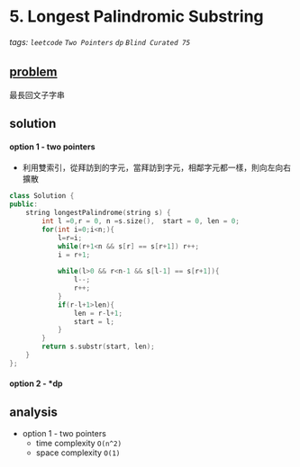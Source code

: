 # 5. Longest Palindromic Substring


###### tags: `leetcode` `Two Pointers` `dp` `Blind Curated 75`

## [problem](https://leetcode.com/problems/longest-palindromic-substring/)

最長回文子字串
## solution
#### option 1 - two pointers
- 利用雙索引，從拜訪到的字元，當拜訪到字元，相鄰字元都一樣，則向左向右擴散
```c++
class Solution {
public:
    string longestPalindrome(string s) {
        int l =0,r = 0, n =s.size(),  start = 0, len = 0;
        for(int i=0;i<n;){
            l=r=i;
            while(r+1<n && s[r] == s[r+1]) r++;
            i = r+1;
            
            while(l>0 && r<n-1 && s[l-1] == s[r+1]){
                l--;
                r++;
            }
            if(r-l+1>len){
                len = r-l+1;
                start = l;
            }
        }
        return s.substr(start, len);
    }
};
```
#### option 2 - *dp

## analysis
- option 1 - two pointers
    - time complexity `O(n^2)`
    - space complexity `O(1)`
